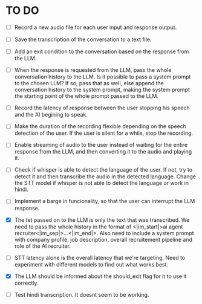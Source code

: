 # TO DO

- [ ] Record a new audio file for each user input and response output. 
- [ ] Save the transcription of the conversation to a text file.
- [ ] Add an exit condition to the conversation based on the response from the LLM.
- [ ] When the response is requested from the LLM, pass the whole conversation history to the LLM. Is it possible to pass a system prompt to the chosen LLM? If so, pass that as well, else append the conversation history to the system prompt, making the system prompt the starting point of the whole prompt passed to the LLM.
- [ ] Record the latency of response between the user stopping his speech and the AI begining to speak.
- [ ] Make the duration of the recording flexible depending on the speech detection of the user. If the user is silent for a while, stop the recording.
- [ ] Enable streaming of audio to the user instead of waiting for the entire response from the LLM, and then converting it to the audio and playing it.
- [ ] Check if whisper is able to detect the language of the user. If not, try to detect it and then transcribe the audio in the detected language. Change the STT model if whisper is not able to detect the language or work in hindi.
- [ ] Implement a barge in funcionality, so that the user can interrupt the LLM response.

- [x] The tet passed on to the LLM is only the text that was transcribed. We need to pass the whole history in the format of <|im_start|>ai agent recruiter<|im_sep|>...<|im_end|>. Also need to include a system prompt with company profile, job description, overall recruitement pipeline and role of the AI recruiter.
- [ ] STT latency alone is the overall latency that we're targeting. Need to experiment with different models to find out what works best.
- [x] The LLM should be informed about the should_exit flag for it to use it correctly.

- [ ] Test hindi transcription. It doesnt seem to be working. 